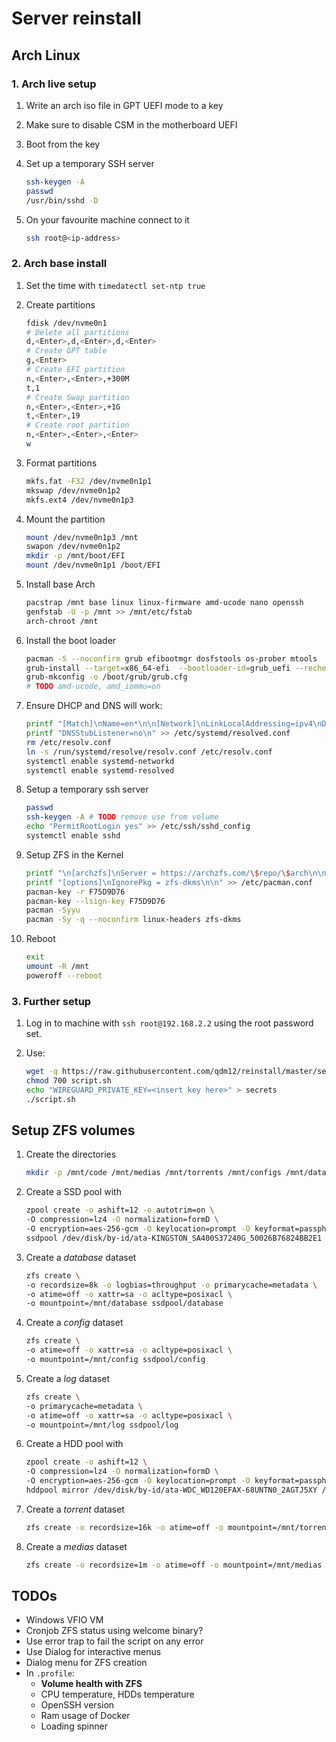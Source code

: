 # Server reinstall

## Arch Linux

### 1. Arch live setup

1. Write an arch iso file in GPT UEFI mode to a key
1. Make sure to disable CSM in the motherboard UEFI
1. Boot from the key
1. Set up a temporary SSH server

    ```sh
    ssh-keygen -A
    passwd
    /usr/bin/sshd -D
    ```

1. On your favourite machine connect to it

    ```sh
    ssh root@<ip-address>
    ```

### 2. Arch base install

1. Set the time with `timedatectl set-ntp true`
1. Create partitions

    ```sh
    fdisk /dev/nvme0n1
    # Delete all partitions
    d,<Enter>,d,<Enter>,d,<Enter>
    # Create GPT table
    g,<Enter>
    # Create EFI partition
    n,<Enter>,<Enter>,+300M
    t,1
    # Create Swap partition
    n,<Enter>,<Enter>,+1G
    t,<Enter>,19
    # Create root partition
    n,<Enter>,<Enter>,<Enter>
    w
    ```

1. Format partitions

    ```sh
    mkfs.fat -F32 /dev/nvme0n1p1
    mkswap /dev/nvme0n1p2
    mkfs.ext4 /dev/nvme0n1p3
    ```

1. Mount the partition

    ```sh
    mount /dev/nvme0n1p3 /mnt
    swapon /dev/nvme0n1p2
    mkdir -p /mnt/boot/EFI
    mount /dev/nvme0n1p1 /boot/EFI
    ```

1. Install base Arch

    ```sh
    pacstrap /mnt base linux linux-firmware amd-ucode nano openssh
    genfstab -U -p /mnt >> /mnt/etc/fstab
    arch-chroot /mnt
    ```

1. Install the boot loader

    ```sh
    pacman -S --noconfirm grub efibootmgr dosfstools os-prober mtools
    grub-install --target=x86_64-efi  --bootloader-id=grub_uefi --recheck
    grub-mkconfig -o /boot/grub/grub.cfg
    # TODO amd-ucode, amd_iommu=on
    ```

1. Ensure DHCP and DNS will work:

    ```sh
    printf "[Match]\nName=en*\n\n[Network]\nLinkLocalAddressing=ipv4\nDHCP=yes\n" > /etc/systemd/network/enp4s0.network
    printf "DNSStubListener=no\n" >> /etc/systemd/resolved.conf
    rm /etc/resolv.conf
    ln -s /run/systemd/resolve/resolv.conf /etc/resolv.conf
    systemctl enable systemd-networkd
    systemctl enable systemd-resolved
    ```

1. Setup a temporary ssh server

    ```sh
    passwd
    ssh-keygen -A # TODO remove use from volume
    echo "PermitRootLogin yes" >> /etc/ssh/sshd_config
    systemctl enable sshd
    ```

1. Setup ZFS in the Kernel

    ```sh
    printf "\n[archzfs]\nServer = https://archzfs.com/\$repo/\$arch\n\nIgnorePkg=zfs-dkms\n\n" >> /etc/pacman.conf
    printf "[options]\nIgnorePkg = zfs-dkms\n\n" >> /etc/pacman.conf
    pacman-key -r F75D9D76
    pacman-key --lsign-key F75D9D76
    pacman -Syyu
    pacman -Sy -q --noconfirm linux-headers zfs-dkms
    ```

1. Reboot

    ```sh
    exit
    umount -R /mnt
    poweroff --reboot
    ```

### 3. Further setup

1. Log in to machine with `ssh root@192.168.2.2` using the root password set.
1. Use:

    ```sh
    wget -q https://raw.githubusercontent.com/qdm12/reinstall/master/server/script.sh
    chmod 700 script.sh
    echo "WIREGUARD_PRIVATE_KEY=<insert key here>" > secrets
    ./script.sh
    ```

## Setup ZFS volumes

1. Create the directories

    ```sh
    mkdir -p /mnt/code /mnt/medias /mnt/torrents /mnt/configs /mnt/databases /mnt/logs
    ```

1. Create a SSD pool with

    ```sh
    zpool create -o ashift=12 -o autotrim=on \
    -O compression=lz4 -O normalization=formD \
    -O encryption=aes-256-gcm -O keylocation=prompt -O keyformat=passphrase \
    ssdpool /dev/disk/by-id/ata-KINGSTON_SA400S37240G_50026B76824BB2E1
    ```

1. Create a *database* dataset

    ```sh
    zfs create \
    -o recordsize=8k -o logbias=throughput -o primarycache=metadata \
    -o atime=off -o xattr=sa -o acltype=posixacl \
    -o mountpoint=/mnt/database ssdpool/database
    ```

1. Create a *config* dataset

    ```sh
    zfs create \
    -o atime=off -o xattr=sa -o acltype=posixacl \
    -o mountpoint=/mnt/config ssdpool/config
    ```

1. Create a *log* dataset

    ```sh
    zfs create \
    -o primarycache=metadata \
    -o atime=off -o xattr=sa -o acltype=posixacl \
    -o mountpoint=/mnt/log ssdpool/log
    ```

1. Create a HDD pool with

    ```sh
    zpool create -o ashift=12 \
    -O compression=lz4 -O normalization=formD \
    -O encryption=aes-256-gcm -O keylocation=prompt -O keyformat=passphrase \
    hddpool mirror /dev/disk/by-id/ata-WDC_WD120EFAX-68UNTN0_2AGTJ5XY /dev/disk/by-id/ata-WDC_WD120EFAX-68UNTN0_2AGTR1AY
    ```

1. Create a *torrent* dataset

    ```sh
    zfs create -o recordsize=16k -o atime=off -o mountpoint=/mnt/torrents hddpool/torrents
    ```

1. Create a *medias* dataset

    ```sh
    zfs create -o recordsize=1m -o atime=off -o mountpoint=/mnt/medias hddpool/medias
    ```

## TODOs

- Windows VFIO VM
- Cronjob ZFS status using welcome binary?
- Use error trap to fail the script on any error
- Use Dialog for interactive menus
- Dialog menu for ZFS creation
- In `.profile`:
    - **Volume health with ZFS**
    - CPU temperature, HDDs temperature
    - OpenSSH version
    - Ram usage of Docker
    - Loading spinner
